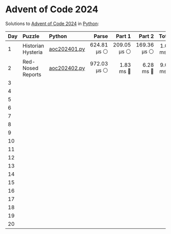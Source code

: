 # Advent of Code 2024

Solutions to [Advent of Code 2024](https://adventofcode.com/2024/) in [Python](https://www.python.org/):


| Day  | Puzzle             | Python                                             |       Parse |      Part 1 |      Part 2 |     Total |
| :--- | :----------------- | :------------------------------------------------- | ----------: | ----------: | ----------: | --------: |
| 1    | Historian Hysteria | [aoc202401.py](01_historian_hysteria/aoc202401.py) | 624.81 μs ⚪️ | 209.05 μs ⚪️ | 169.36 μs ⚪️ | 1.00 ms 🔵 |
| 2    | Red-Nosed Reports  | [aoc202402.py](02_red-nosed_reports/aoc202402.py)  | 972.03 μs ⚪️ |   1.83 ms 🔵 |   6.28 ms 🔵 | 9.08 ms 🔵 |
| 3    |                    |                                                    |             |             |             |           |
| 4    |                    |                                                    |             |             |             |           |
| 5    |                    |                                                    |             |             |             |           |
| 6    |                    |                                                    |             |             |             |           |
| 7    |                    |                                                    |             |             |             |           |
| 8    |                    |                                                    |             |             |             |           |
| 9    |                    |                                                    |             |             |             |           |
| 10   |                    |                                                    |             |             |             |           |
| 11   |                    |                                                    |             |             |             |           |
| 12   |                    |                                                    |             |             |             |           |
| 13   |                    |                                                    |             |             |             |           |
| 14   |                    |                                                    |             |             |             |           |
| 15   |                    |                                                    |             |             |             |           |
| 16   |                    |                                                    |             |             |             |           |
| 17   |                    |                                                    |             |             |             |           |
| 18   |                    |                                                    |             |             |             |           |
| 19   |                    |                                                    |             |             |             |           |
| 20   |                    |                                                    |             |             |             |           |
